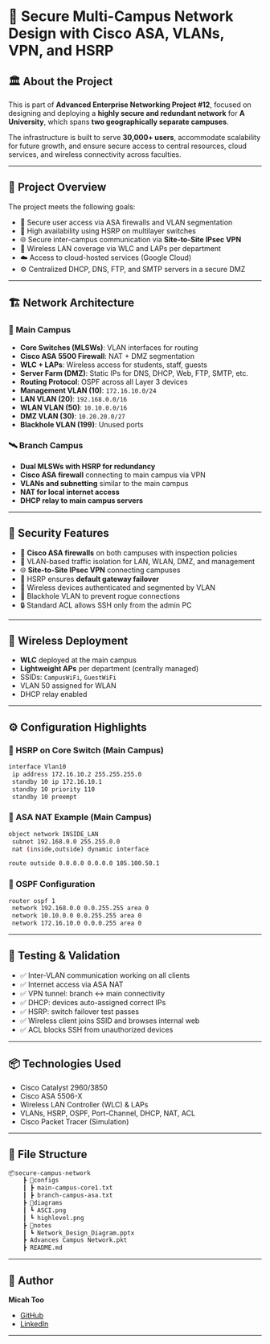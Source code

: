 # 🚀 Secure Multi-Campus Network Design with Cisco ASA, VLANs, VPN, and HSRP

## 🏛️ About the Project

This is part of **Advanced Enterprise Networking Project #12**, focused on designing and deploying a **highly secure and redundant network** for **A University**, which spans **two geographically separate campuses**.

The infrastructure is built to serve **30,000+ users**, accommodate scalability for future growth, and ensure secure access to central resources, cloud services, and wireless connectivity across faculties.

----------------------------------------------------------------------------------

## 📘 Project Overview

The project meets the following goals:

- 🔐 Secure user access via ASA firewalls and VLAN segmentation
- 🔁 High availability using HSRP on multilayer switches
- 🌐 Secure inter-campus communication via **Site-to-Site IPsec VPN**
- 📡 Wireless LAN coverage via WLC and LAPs per department
- ☁️ Access to cloud-hosted services (Google Cloud)
- ⚙️ Centralized DHCP, DNS, FTP, and SMTP servers in a secure DMZ

----------------------------------------------------------------------------------

## 🏗️ Network Architecture

### 🧩 Main Campus

- **Core Switches (MLSWs)**: VLAN interfaces for routing
- **Cisco ASA 5500 Firewall**: NAT + DMZ segmentation
- **WLC + LAPs**: Wireless access for students, staff, guests
- **Server Farm (DMZ)**: Static IPs for DNS, DHCP, Web, FTP, SMTP, etc.
- **Routing Protocol**: OSPF across all Layer 3 devices
- **Management VLAN (10)**: `172.16.10.0/24`
- **LAN VLAN (20)**: `192.168.0.0/16`
- **WLAN VLAN (50)**: `10.10.0.0/16`
- **DMZ VLAN (30)**: `10.20.20.0/27`
- **Blackhole VLAN (199)**: Unused ports

### 🛰️ Branch Campus

- **Dual MLSWs with HSRP for redundancy**
- **Cisco ASA firewall** connecting to main campus via VPN
- **VLANs and subnetting** similar to the main campus
- **NAT for local internet access**
- **DHCP relay to main campus servers**

----------------------------------------------------------------------------------

## 🔐 Security Features

- 🔐 **Cisco ASA firewalls** on both campuses with inspection policies
- 🧱 VLAN-based traffic isolation for LAN, WLAN, DMZ, and management
- 🌐 **Site-to-Site IPsec VPN** connecting campuses
- 🔁 HSRP ensures **default gateway failover**
- 📶 Wireless devices authenticated and segmented by VLAN
- 🚫 Blackhole VLAN to prevent rogue connections
- 🔒 Standard ACL allows SSH only from the admin PC

----------------------------------------------------------------------------------

## 📡 Wireless Deployment

- **WLC** deployed at the main campus
- **Lightweight APs** per department (centrally managed)
- SSIDs: `CampusWiFi`, `GuestWiFi`
- VLAN 50 assigned for WLAN
- DHCP relay enabled

----------------------------------------------------------------------------------

## ⚙️ Configuration Highlights

### 🔧 HSRP on Core Switch (Main Campus)

```bash
interface Vlan10
 ip address 172.16.10.2 255.255.255.0
 standby 10 ip 172.16.10.1
 standby 10 priority 110
 standby 10 preempt
```

### 🔧 ASA NAT Example (Main Campus)

```bash
object network INSIDE_LAN
 subnet 192.168.0.0 255.255.0.0
 nat (inside,outside) dynamic interface

route outside 0.0.0.0 0.0.0.0 105.100.50.1
```

### 🔧 OSPF Configuration

```bash
router ospf 1
 network 192.168.0.0 0.0.255.255 area 0
 network 10.10.0.0 0.0.255.255 area 0
 network 172.16.10.0 0.0.0.255 area 0
```

---

## 🧪 Testing & Validation

- ✅ Inter-VLAN communication working on all clients
- ✅ Internet access via ASA NAT
- ✅ VPN tunnel: branch ↔ main connectivity
- ✅ DHCP: devices auto-assigned correct IPs
- ✅ HSRP: switch failover test passes
- ✅ Wireless client joins SSID and browses internal web
- ✅ ACL blocks SSH from unauthorized devices

----------------------------------------------------------------------------------

## 📦 Technologies Used

- Cisco Catalyst 2960/3850
- Cisco ASA 5506-X
- Wireless LAN Controller (WLC) & LAPs
- VLANs, HSRP, OSPF, Port-Channel, DHCP, NAT, ACL
- Cisco Packet Tracer (Simulation)

----------------------------------------------------------------------------------

## 📁 File Structure

```bash
📦secure-campus-network
    ┣ 📂configs
    ┃ ┣ main-campus-core1.txt
    ┃ ┣ branch-campus-asa.txt
    ┣ 📂diagrams
    ┃ ┗ ASCI.png
    ┃ ┗ highlevel.png
    ┣ 📂notes
    ┃ ┗ Network_Design_Diagram.pptx
    ┣ Advances Campus Network.pkt
    ┣ README.md

```

----------------------------------------------------------------------------------

## 👤 Author

**Micah Too**  
- [GitHub](https://github.com/mktoon) 
- [LinkedIn](https://linkedin.com/in/micah-too-baa51517b)

---